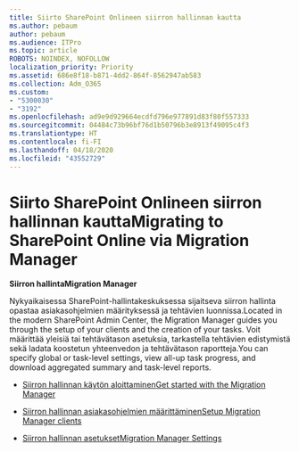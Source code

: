 ```yaml
---
title: Siirto SharePoint Onlineen siirron hallinnan kautta
ms.author: pebaum
author: pebaum
ms.audience: ITPro
ms.topic: article
ROBOTS: NOINDEX, NOFOLLOW
localization_priority: Priority
ms.assetid: 686e8f18-b871-4dd2-864f-8562947ab583
ms.collection: Adm_O365
ms.custom:
- "5300030"
- "3192"
ms.openlocfilehash: ad9e9d929664ecdfd796e977891d83f80f557333
ms.sourcegitcommit: 04484c73b96bf76d1b50796b3e8913f49095c4f3
ms.translationtype: HT
ms.contentlocale: fi-FI
ms.lasthandoff: 04/18/2020
ms.locfileid: "43552729"
---
```

# <a name="migrating-to-sharepoint-online-via-migration-manager"></a><span data-ttu-id="f1f40-102">Siirto SharePoint Onlineen siirron hallinnan kautta</span><span class="sxs-lookup"><span data-stu-id="f1f40-102">Migrating to SharePoint Online via Migration Manager</span></span>

<span data-ttu-id="f1f40-103">**Siirron hallinta**</span><span class="sxs-lookup"><span data-stu-id="f1f40-103">**Migration Manager**</span></span>

<span data-ttu-id="f1f40-104">Nykyaikaisessa SharePoint-hallintakeskuksessa sijaitseva siirron hallinta opastaa asiakasohjelmien määrityksessä ja tehtävien luonnissa.</span><span class="sxs-lookup"><span data-stu-id="f1f40-104">Located in the modern SharePoint Admin Center, the Migration Manager guides you through the setup of your clients and the creation of your tasks.</span></span> <span data-ttu-id="f1f40-105">Voit määrittää yleisiä tai tehtävätason asetuksia, tarkastella tehtävien edistymistä sekä ladata koostetun yhteenvedon ja tehtävätason raportteja.</span><span class="sxs-lookup"><span data-stu-id="f1f40-105">You can specify global or task-level settings, view all-up task progress, and download aggregated summary and task-level reports.</span></span>

- [<span data-ttu-id="f1f40-106">Siirron hallinnan käytön aloittaminen</span><span class="sxs-lookup"><span data-stu-id="f1f40-106">Get started with the Migration Manager</span></span>](https://docs.microsoft.com/sharepointmigration/mm-get-started)

- [<span data-ttu-id="f1f40-107">Siirron hallinnan asiakasohjelmien määrittäminen</span><span class="sxs-lookup"><span data-stu-id="f1f40-107">Setup Migration Manager clients</span></span>](https://docs.microsoft.com/sharepointmigration/mm-setup-clients)

- [<span data-ttu-id="f1f40-108">Siirron hallinnan asetukset</span><span class="sxs-lookup"><span data-stu-id="f1f40-108">Migration Manager Settings</span></span>](https://docs.microsoft.com/sharepointmigration/mm-settings)
